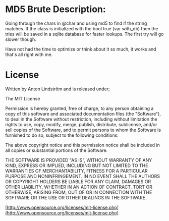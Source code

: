 MD5 Brute Description:
======
Going through the chars in @char and using md5 to find if the string matches.
If the class is initialized with the bool true (var with_db) then the tries will be saved in
a sqlite database for faster lookups. The first try will go slower though.

Have not had the time to optimize or think about it so much, it works and that's all right
with me. 

License
======
Written by Anton Lindström and is released under;

 The MIT License

 Permission is hereby granted, free of charge, to any person obtaining a copy
 of this software and associated documentation files (the "Software"), to deal
 in the Software without restriction, including without limitation the rights
 to use, copy, modify, merge, publish, distribute, sublicense, and/or sell
 copies of the Software, and to permit persons to whom the Software is
 furnished to do so, subject to the following conditions:

 The above copyright notice and this permission notice shall be included in
 all copies or substantial portions of the Software.

 THE SOFTWARE IS PROVIDED "AS IS", WITHOUT WARRANTY OF ANY KIND, EXPRESS OR
 IMPLIED, INCLUDING BUT NOT LIMITED TO THE WARRANTIES OF MERCHANTABILITY,
 FITNESS FOR A PARTICULAR PURPOSE AND NONINFRINGEMENT. IN NO EVENT SHALL THE
 AUTHORS OR COPYRIGHT HOLDERS BE LIABLE FOR ANY CLAIM, DAMAGES OR OTHER
 LIABILITY, WHETHER IN AN ACTION OF CONTRACT, TORT OR OTHERWISE, ARISING FROM,
 OUT OF OR IN CONNECTION WITH THE SOFTWARE OR THE USE OR OTHER DEALINGS IN
 THE SOFTWARE.

 [http://www.opensource.org/licenses/mit-license.php](http://www.opensource.org/licenses/mit-license.php)
